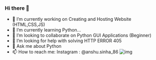 ### Hi there 👋

- 🔭  I’m currently working on Creating and Hosting Website (HTML,CSS,JS)
- 🌱  I’m currently learning Python...
- 👯  I’m looking to collaborate on Python GUI Applications (Beginner)
- 🤔  I’m looking for help with solving HTTP ERROR 405
- 💬  Ask me about Python
- 📫  How to reach me: Instagram : @anshu.sinha_86
![img](https://user-images.githubusercontent.com/84193543/157424729-2ec3d08e-8735-48c4-85f5-64462d8ec7e2.png)
